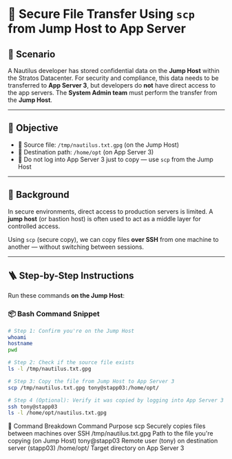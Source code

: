 # 🚀 Secure File Transfer Using `scp` from Jump Host to App Server

## 📘 Scenario

A Nautilus developer has stored confidential data on the **Jump Host** within the Stratos Datacenter. For security and compliance, this data needs to be transferred to **App Server 3**, but developers do **not** have direct access to the app servers. The **System Admin team** must perform the transfer from the **Jump Host**.

---

## 🎯 Objective

- 📂 Source file: `/tmp/nautilus.txt.gpg` (on the Jump Host)
- 📁 Destination path: `/home/opt` (on App Server 3)
- 🛑 Do not log into App Server 3 just to copy — use `scp` from the Jump Host

---

## 🧠 Background

In secure environments, direct access to production servers is limited. A **jump host** (or bastion host) is often used to act as a middle layer for controlled access.

Using `scp` (secure copy), we can copy files **over SSH** from one machine to another — without switching between sessions.

---

## 🪜 Step-by-Step Instructions

Run these commands **on the Jump Host**:

### 📦 Bash Command Snippet

```bash
# Step 1: Confirm you're on the Jump Host
whoami
hostname
pwd

# Step 2: Check if the source file exists
ls -l /tmp/nautilus.txt.gpg

# Step 3: Copy the file from Jump Host to App Server 3
scp /tmp/nautilus.txt.gpg tony@stapp03:/home/opt/

# Step 4 (Optional): Verify it was copied by logging into App Server 3
ssh tony@stapp03
ls -l /home/opt/nautilus.txt.gpg
```

🧠 Command Breakdown
Command	Purpose
scp	Securely copies files between machines over SSH
/tmp/nautilus.txt.gpg	Path to the file you're copying (on Jump Host)
tony@stapp03	Remote user (tony) on destination server (stapp03)
/home/opt/	Target directory on App Server 3

